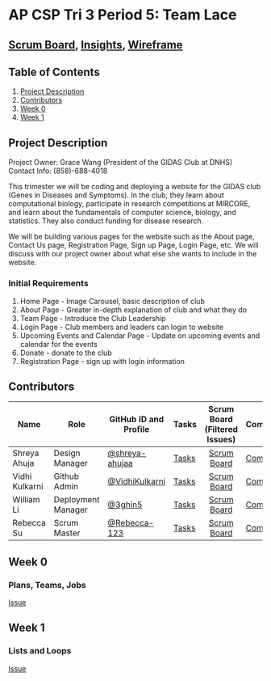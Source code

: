 # AP CSP Tri 3 Period 5: Team Lace
## [Scrum Board](https://github.com/VidhiKulkarni/teamlace/projects/1), [Insights](https://github.com/VidhiKulkarni/teamlace/graphs/contributors), [Wireframe](https://www.canva.com/design/DAE7RRwpQjw/AeBSUtB2MMFA-djluBGogA/view?utm_content=DAE7RRwpQjw&utm_campaign=designshare&utm_medium=link&utm_source=publishsharelink)

## Table of Contents
1. [Project Description](https://github.com/VidhiKulkarni/teamlace#project-description)
2. [Contributors](https://github.com/VidhiKulkarni/teamlace#contributors)
3. [Week 0](https://github.com/VidhiKulkarni/teamlace#week-0)
4. [Week 1](https://github.com/VidhiKulkarni/teamlace#week-1)

## Project Description
Project Owner: Grace Wang (President of the GIDAS Club at DNHS)<br>
Contact Info: (858)-688-4018

This trimester we will be coding and deploying a website for the GIDAS club (Genes in Diseases and Symptoms). In the club, they learn about computational biology, participate in research competitions at MIRCORE, and learn about the fundamentals of computer science, biology, and statistics. They also conduct funding for disease research. 

We will be building various pages for the website such as the About page, Contact Us page, Registration Page, Sign up Page, Login Page, etc. We will discuss with our project owner about what else she wants to include in the website.

### Initial Requirements
1. Home Page - Image Carousel, basic description of club
2. About Page - Greater in-depth explanation of club and what they do
3. Team Page - Introduce the Club Leadership
4. Login Page - Club members and leaders can login to website
5. Upcoming Events and Calendar Page - Update on upcoming events and calendar for the events 
6. Donate - donate to the club
7. Registration Page - sign up with login information


## Contributors
| Name | Role | GitHub ID and Profile | Tasks | Scrum Board (Filtered Issues) | Commits | GitHub Page |
|----------------------------|--------|-----------------|-------|:-----------------------:|-----------|:-------:|
|Shreya Ahuja|Design Manager|[@shreya-ahujaa](https://github.com/shreya-ahujaa)|[Tasks](https://github.com/VidhiKulkarni/teamlace/issues/assigned/shreya-ahujaa)|[Scrum Board](https://github.com/VidhiKulkarni/teamlace/projects/1?card_filter_query=assignee%3Ashreya-ahujaa)|[Commits](https://github.com/VidhiKulkarni/teamlace/commits?author=shreya-ahujaa)|[Link](https://shreya-ahujaa.github.io/shreya.individual/)|
|Vidhi Kulkarni|Github Admin|[@VidhiKulkarni](https://github.com/VidhiKulkarni)|[Tasks](https://github.com/VidhiKulkarni/teamlace/issues/assigned/VidhiKulkarni)|[Scrum Board](https://github.com/VidhiKulkarni/teamlace/projects/1?card_filter_query=assignee%3AVidhiKulkarni)|[Commits](https://github.com/VidhiKulkarni/teamlace/commits?author=VidhiKulkarni)|[Link](https://vidhikulkarni.github.io/individualrepo/)|
|William Li|Deployment Manager|[@3ghin5](https://github.com/3ghin5)|[Tasks](https://github.com/VidhiKulkarni/teamlace/issues/assigned/3ghin5)|[Scrum Board](https://github.com/VidhiKulkarni/teamlace/projects/1?card_filter_query=assignee%3A3ghin5)|[Commits](https://github.com/VidhiKulkarni/teamlace/commits?author=3ghin5)|[Link](https://3ghin5.github.io/hatelace/)|
|Rebecca Su|Scrum Master|[@Rebecca-123](https://github.com/Rebecca-123)| [Tasks](https://github.com/VidhiKulkarni/teamlace/issues/assigned/Rebecca-123)|[Scrum Board](https://github.com/VidhiKulkarni/teamlace/projects/1?card_filter_query=assignee%3Arebecca-123)|[Commits](https://github.com/VidhiKulkarni/teamlace/commits?author=Rebecca-123)|[Link](https://rebecca-123.github.io/rebecca-tri-3/)|

## Week 0
### Plans, Teams, Jobs
[Issue](https://github.com/VidhiKulkarni/teamlace/issues/1)

## Week 1
### Lists and Loops
[Issue](https://github.com/VidhiKulkarni/teamlace/issues/2)
